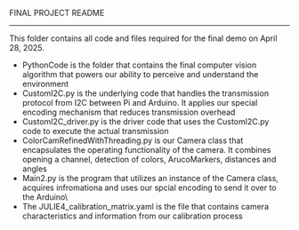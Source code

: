 FINAL PROJECT README
_________________________________________
This folder contains all code and files required for the final demo on April 28, 2025.

* PythonCode is the folder that contains the final computer vision algorithm that powers our ability to perceive and understand the environment
* CustomI2C.py is the underlying code that handles the transmission protocol from I2C between Pi and Arduino. It applies our special encoding mechanism that reduces transmission overhead
* CustomI2C_driver.py is the driver code that uses the CustomI2C.py code to execute the actual transmission
* ColorCamRefinedWithThreading.py is our Camera class that encapsulates the operating functionality of the camera. It combines opening a channel, detection of colors, 
ArucoMarkers, distances and angles
* Main2.py is the program that utilizes an instance of the Camera class, acquires infromationa and uses our spcial encoding to send it over to the Arduino\
* The JULIE4_calibration_matrix.yaml is the file that contains camera characteristics and information from our calibration process
